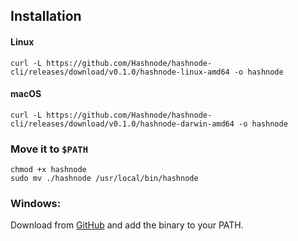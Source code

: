 
## Installation
#### Linux
    curl -L https://github.com/Hashnode/hashnode-cli/releases/download/v0.1.0/hashnode-linux-amd64 -o hashnode

#### macOS
    curl -L https://github.com/Hashnode/hashnode-cli/releases/download/v0.1.0/hashnode-darwin-amd64 -o hashnode
### Move it to `$PATH`
    chmod +x hashnode
    sudo mv ./hashnode /usr/local/bin/hashnode
    
### Windows:

Download from [GitHub](https://github.com/Hashnode/hashnode-cli/releases) and add the binary to your PATH.
